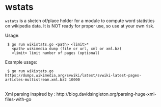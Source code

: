 # wstats

`wstats` is a sketch of/place holder for a module to compute word statistics on wikipedia data. It is NOT ready for proper use, so use at your own risk.

Usage:
  
     $ go run wikistats.go <path> <limit>*
       <path> wikimedia dump (file or url, xml or xml.bz)
       <limit> limit number of pages (optional)
   	
Example usage:

     $ go run wikistats.go https://dumps.wikimedia.org/svwiki/latest/svwiki-latest-pages-articles-multistream.xml.bz2 10000




<br/>
Xml parsing inspired by : http://blog.davidsingleton.org/parsing-huge-xml-files-with-go
